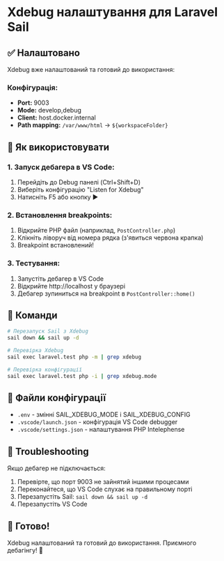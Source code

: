 # Xdebug налаштування для Laravel Sail

## ✅ Налаштовано

Xdebug вже налаштований та готовий до використання:

### Конфігурація:
- **Port:** 9003
- **Mode:** develop,debug  
- **Client:** host.docker.internal
- **Path mapping:** `/var/www/html` → `${workspaceFolder}`

## 🎯 Як використовувати

### 1. Запуск дебагера в VS Code:
1. Перейдіть до Debug панелі (Ctrl+Shift+D)
2. Виберіть конфігурацію "Listen for Xdebug"
3. Натисніть F5 або кнопку ▶️

### 2. Встановлення breakpoints:
1. Відкрийте PHP файл (наприклад, `PostController.php`)
2. Клікніть ліворуч від номера рядка (з'явиться червона крапка)
3. Breakpoint встановлений!

### 3. Тестування:
1. Запустіть дебагер в VS Code
2. Відкрийте http://localhost у браузері  
3. Дебагер зупиниться на breakpoint в `PostController::home()`

## 🔧 Команди

```bash
# Перезапуск Sail з Xdebug
sail down && sail up -d

# Перевірка Xdebug
sail exec laravel.test php -m | grep xdebug

# Перевірка конфігурації  
sail exec laravel.test php -i | grep xdebug.mode
```

## 📁 Файли конфігурації

- `.env` - змінні SAIL_XDEBUG_MODE і SAIL_XDEBUG_CONFIG
- `.vscode/launch.json` - конфігурація VS Code debugger
- `.vscode/settings.json` - налаштування PHP Intelephense

## 🐛 Troubleshooting

Якщо дебагер не підключається:

1. Перевірте, що порт 9003 не зайнятий іншими процесами
2. Переконайтеся, що VS Code слухає на правильному порті
3. Перезапустіть Sail: `sail down && sail up -d`
4. Перезапустіть VS Code

## 🎉 Готово!

Xdebug налаштований та готовий до використання. Приємного дебагінгу! 🚀